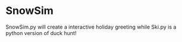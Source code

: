 SnowSim
=======

SnowSim.py will create a interactive holiday greeting while Ski.py is a python version of duck hunt!
